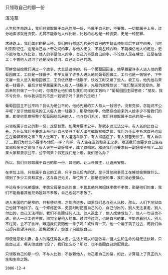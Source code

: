 只领取自己的那一份

浑沌草


    人生和生命路上，我们只领取属于自己的那一份，不属于自己的，不要管。一切都属于上帝，过分地索求就是贪婪，尤其不能跟他人作比较，比较的心也是一种贪婪，更是一种犯罪。

    求道路上，我们面对的是上帝，我们修行修炼为的是将自己的生命延伸到高层生命空间去，当时时刻刻记住，这是自己与上帝之间的事，与他人无关，不能左顾右盼，不能模仿他人的足迹，更不能与他人作比较，他人的事是他人的事，自己的事是自己的事，不论他人是在睡觉，还是在做工；不管他人过河了还是没有过河，自己走自己的路。

    耶稣曾经给我们讲过一个故事，大意是这样的，有一个葡萄园园主，他早晨雇许多人进入他的葡萄园做工，工价是一钱银子，中午又雇了许多人进入他的葡萄园做工，工价也是一钱银子，下午又雇一些人进入葡萄园做工，工价依然是一钱银子，快收工时又雇了些人。收工后，他先给后来者一钱银子，最后才给早晨雇来的人每人一钱银子，先雇的就埋怨说：“我们整天劳苦受热，那后来的只做了一个小时，你竟然让他们得与我们同样的工钱吗？”葡萄园园主回答说：“朋友，我不亏负你，你与我讲定的不是一钱银子吗？拿你的走吧！”

    葡萄园园主不公平吗？我认为是公平的，他给先雇的工人每人一钱银子，没有克扣，怎能说不公平呢？至于他给后来的工人每人也一钱银子，那是他的事，他愿意给后来的人给多少不管我们的事，即使他愿意把整个葡萄园给后来的人，也与我们无关，我们只领取属于自己的那一份。

    只领取属于自己的那一份，这是智慧。如果非要求公平，那就永远无法公平。有人长的比自己丑，为什么我们不要求上帝也让自己变丑？有人出生偏僻寒微之家，我们为什么不祈求自己也出生在偏僻寒微之家？有人坐牢了，有人遭遇车祸了，有人得癌症了，有人孤苦无依了，有人自杀了……我们为什么不要求与他们一样？同样，有人生在富翁和帝王之家，难道我们也要求自己生在富翁和帝王之家吗？有人天生一副好嗓子，成了歌唱家，难道我们也要求有一副好嗓子吗？……如果大家都要求公平，公平何来？假定我们是上帝，我们怎么办？

    所以，我们只领取属于自己的那一份，其他的，让上帝做主，让道来安排。

    在单位上班，只取属于自己的工资，只干自己份内的活，至于其他同事员工在睡觉偷懒做什么，得到了多少工资和奖金，这与自己无关，单位垮了，那是老板的事，我们没必要操心。

    不论有多少兄弟姐妹，孝敬父母是自己的事，不管其他兄弟姐妹孝敬不孝敬，那是他们的事，我们不能看着其他兄弟姐妹不孝敬，自己也就不孝敬了。

    进入天国的门是窄的，只有使劲挤，才能挤进去，如果我们总与别人比较，那么，人们下地狱自己也就下地狱了。在一个修炼团体，更要时时把握自己的心，自己付出的，别人无法拿走，别人付出的，自己无法得到，我们不能跟任何人比，他人退出了，他人成佛成仙了，他人一句话也不说，他人一点工也不做，那完全是他人的事。过河不过河，也是自己的事，不能总看别人，别人不过河，去不了彼岸，难道我们要陪他一辈子吗？或许有一天，他一个蹦子跳了过去，而我们自己却只能望洋兴叹，追悔就晚了。怨谁？只能怨自己。

    即使是恩爱夫妻，各人的路还得各人走，生活上可以相互依靠，但人生和生命的路无法依赖，只能自己走，哪天他或她飞没了，我们怎么办？所以，也不能跟自己的配偶比。

    只领取自己的那一份，不与人比较，不依赖他人，自己走自己的路，如此，才算踏上了真正的人生和生命之路。

    2006-12-4



